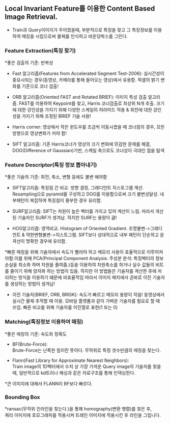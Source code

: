 ## Local Invariant Feature를 이용한 Content Based Image Retrieval.  
  
+ Train과 Query이미지가 주어졌을때, 부분적으로 특징을 찾고 그 특징정보를 이용하여 매칭을 시킴으로써 물체를 인식하고 바운딩박스를 그린다.  
  
  
  
### Feature Extraction(특징 찾기)
*좋은 검출의 기준: 반복성  

+ Fast 알고리즘(Features from Accelerated Segment Test-2006): 실시간성이 중요시되는 경우(동영상, 카메라를 통해 들어오는 영상)에서 유용함. 픽셀의 밝기 변화를 기준으로 코너 검출!   

+ ORB 알고리즘(Oriented FAST and Rotated BRIEF): 이미지 특성 검출 알고리즘. FAST를 이용하여 Keypoint를 찾고, Harris 코너검출로 최상위 N개 추출. 크기에 대한 강인성을 가지기 위해 다양한 스케일의 피라미드 적용 & 회전에 대한 강인성을 가지기 위해 조정된 BRIEF 기술 사용!  

+ Harris corner: 영상에서 작은 윈도우를 조금씩 이동시켰을 때 코너점의 경우, 모든 방향으로 영상변화가 커야 함!  

+ SIFT 알고리즘: 기존 Harris코너가 영상의 크기 변화에 민감한 문제를 해결, DOG(Difference of Gaussian)기반, 스케일 축으로도 코너성이 극대인 점을 탐색  



### Feature Descriptor(특징 정보 뽑아내기)
*좋은 기술의 기준: 회전, 축소, 변형 등에도 불변 해야함  

+ SIFT알고리즘: 특징점 간 비교. 방향 결정, 그래디언트 히스토그램 계산. Resampling으로 pyramid를 구성하고 DOG를 이용함으로써 크기 불변성달성. 내부패턴이 복잡하여 특징점이 풍부한 경우 유리함.  

+ SURF알고리즘: SIFT는 차원이 높은 벡터를 가지고 있어 계산이 느림. 따라서 개선된 기술자인 SURF가 생겨남. 하지만 SURF는 용량이 큼!  

+ HOG알고리즘: 영역비교. Histogram of Oriented Gradient. 조명불변->그래디언트 & 약한변형불변->히스토그램. SIFT보다 상대적으로 내부 패턴이 단순하고 윤곽선이 명확한 경우에 유리함.  

*빠른 매칭을 위해 기술자에서 속도가 빨라야 하고 메모리 사용이 효율적으로 이루어져야함.이를 위해 PCA(Principal Component Analysis: 주성분 분석: 특징벡터의 정보손실을 최소화 하며 차원을 줄여줌.)등을 이용하여 차원축소를 하거나 실수 값들의 비트를 줄이기 위해 양자화 하는 방법이 있음. 하지만 이 방법들은 기술자를 계산한 후에 처리하는 방식을 이용하기 떄문에 비효율적임 따라서 이미지 패치에서 곧바로 이진 기술자를 생성하는 방법이 생겨남!  

+ 이진 기술자(BRIEF, ORB, BRISK): 속도가 빠르고 메모리 용량이 작음! 동영상에서 실시간 물체 추적할 때 이용. 모바일 플랫폼과 같이 가벼운 기술자를 필요로 할 때 쓰임. 빠른 비교를 위해 기술자를 이진열로 표현(1 또는 0)  
    
  
  
### Matching(특징정보 이용하여 매칭)
*좋은 매칭의 기준: 속도와 정확도 

+ BF(Brute-Force):  
 Brute-Force는 난폭한 힘이란 뜻이다. 무작위로 특정 갯수만큼의 매칭을 찾는다. 
  
+ Flann(Fast Library for Approximate Nearest Neighbors):  
 Train image의 1D벡터에서 수치 상 가장 가까운 Query image의 기술자를 찾을때, 일반적으로 kd트리나 해싱과 같은 자료구조를 통해 인덱싱한다.

*큰 이미지에 대해서 FLANN이 BF보다 빠르다. 


### Bounding Box
*ransac(무작위 인라인을 찾는다.)을 통해 homography(변환 행렬)를 찾은 후,   
  쿼리 이미지에 호모그래피를 적용시켜 트레인 이미지에 적용시킨 후 라인을 그립니다. 

